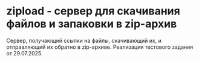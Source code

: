 # zipload - сервер для скачивания файлов и запаковки в zip-архив
Сервер, получающий ссылки на файлы, скачивающий их, и отправляющий их обратно в
zip-архиве. Реализация тестового задания от 29.07.2025.
